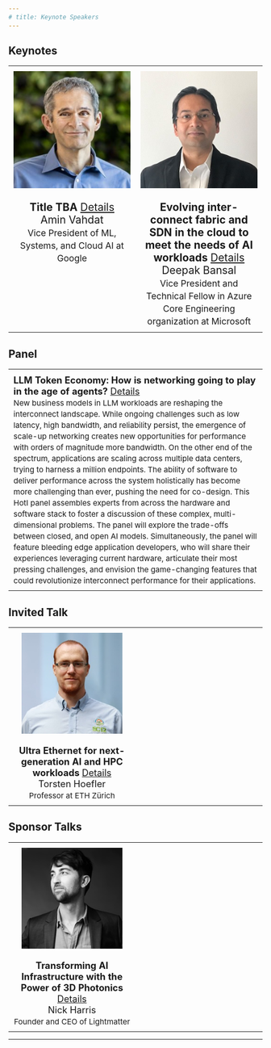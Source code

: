 ```yaml
---
# title: Keynote Speakers
---
```


## Keynotes


<table style="width: 100%; border-collapse: collapse; border: none;">
  <tbody>
    <tr style="vertical-align: top; text-align: center; font-size: 1.5em;">
      <td style="width: 50%; padding: 10px; border: none; vertical-align: top;">
        <img src="/assets/img/amin_photo.jpg" style="width: 250px; height: auto; display: block; margin-left: auto; margin-right: auto;" alt="Amin Vahdat Photo"> <br>
        <strong>Title TBA</strong> <a href="keynotes-amin.html">Details</a> <br>
        Amin Vahdat <br>
        <small>Vice President of ML, Systems, and Cloud AI at Google</small>
      </td>
      <td style="width: 50%; padding: 10px; border: none; vertical-align: top;">
        <img src="/assets/img/speaker-deepak-size250.jpeg" style="width: 250px; height: auto; display: block; margin-left: auto; margin-right: auto;" alt="Deepak Bansal Photo"> <br>
        <strong>Evolving inter-connect fabric and SDN in the cloud to meet the needs of AI workloads</strong> <a href="keynotes-deepak.html">Details</a> <br>
        Deepak Bansal <br>
        <small>Vice President and Technical Fellow in Azure Core Engineering organization at Microsoft</small>
      </td>
    </tr>
  </tbody>
</table>



## Panel

<table style="width: 100%; border-collapse: collapse; border: none;">
  <tbody>
    <tr style="vertical-align: top; text-align: left;  font-size: 1.3em;">
      <td style="width: 60%; padding: 10px; border: none;">
        <large><strong>LLM Token Economy: How is networking going to play in the age of agents?</strong></large> <a href="keynotes-panel.html"> Details</a> <br>
        <small>New business models in LLM workloads are reshaping the interconnect landscape. While ongoing challenges such as low latency, high bandwidth, and reliability persist, the emergence of scale-up networking creates new opportunities for performance with orders of magnitude more bandwidth. On the other end of the spectrum, applications are scaling across multiple data centers, trying to harness a million endpoints. The ability of software to deliver performance across the system holistically has become more challenging than ever, pushing the need for co-design. This HotI panel assembles experts from across the hardware and software stack to foster a discussion of these complex, multi-dimensional problems. The panel will explore the trade-offs between closed, and open AI models. Simultaneously, the panel will feature bleeding edge application developers, who will share their experiences leveraging current hardware, articulate their most pressing challenges, and envision the game-changing features that could revolutionize interconnect performance for their applications.</small>
      </td>
    </tr>
  </tbody>
</table>



## Invited Talk


<table style="width: 100%; border-collapse: collapse; border: none;">
  <tbody>
    <tr style="vertical-align: top; text-align: center;  font-size: 1.3em;">
      <td style="width: 50%; padding: 10px; border: none;">
        <img src="/assets/img/hoefler_dinfk.jpg" style="width: 200px; height: auto; display: block; margin-left: auto; margin-right: auto;" alt="Amin Vahdat Photo"> <br>
        <strong>Ultra Ethernet for next-generation AI and HPC workloads</strong> <a href="keynotes-torsten.html">Details</a> <br>
        Torsten Hoefler <br>
        <small>Professor at ETH Zürich</small>
      </td>
      <td style="width: 50%; padding: 10px; border: none;">
        &nbsp; </td>
      <!-- <td style="width: 33%; padding: 10px; border: none;">
        &nbsp; </td> -->
    </tr>
  </tbody>
</table>



## Sponsor Talks

<table style="width: 100%; border-collapse: collapse; border: none;">
  <tbody>
    <tr style="vertical-align: top; text-align: center;  font-size: 1.3em;">
      <td style="width: 50%; padding: 10px; border: none;">
        <img src="/assets/img/Nick_lightmatter.jpeg" style="width: 200px; height: auto; display: block; margin-left: auto; margin-right: auto;" alt="Nick Photo"> <br>
        <strong>Transforming AI Infrastructure with the Power of 3D Photonics</strong> <a href="keynotes-lightmatter.html">Details</a> <br>
        Nick Harris <br>
        <small>Founder and CEO of Lightmatter</small>
      </td>
      <td style="width: 50%; padding: 10px; border: none;">
        &nbsp; </td>
    </tr>
  </tbody>
</table>

------------------------


